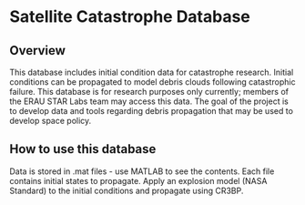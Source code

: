 # Satellite Catastrophe Database
## Overview
 This database includes initial condition data for catastrophe research. Initial conditions can be propagated to model debris clouds following catastrophic failure. This database is for research purposes only currently; members of the ERAU STAR Labs team may access this data. The goal of the project is to develop data and tools regarding debris propagation that may be used to develop space policy.

## How to use this database
 Data is stored in .mat files - use MATLAB to see the contents. Each file contains initial states to propagate. Apply an explosion model (NASA Standard) to the initial conditions and propagate using CR3BP.
